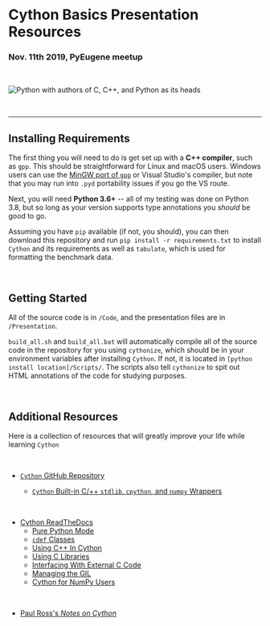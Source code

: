# Cython Basics Presentation Resources
### Nov. 11th 2019, PyEugene meetup

&nbsp;

![Python with authors of C, C++, and Python as its heads](/Presentation/three-headed-python.png)

&nbsp;

---
## Installing Requirements

The first thing you will need to do is get set up with a **C++ compiler**, such as `gpp`. This should be straightforward for Linux and macOS users. Windows users can use the [MinGW port of `gpp`](http://www.codebind.com/cprogramming/install-mingw-windows-10-gcc/) or Visual Studio's compiler, but note that you may run into `.pyd` portability issues if you go the VS route.

Next, you will need **Python 3.6+** -- all of my testing was done on Python 3.8, but so long as your version supports type annotations you *should* be good to go.

Assuming you have `pip` available (if not, you should), you can then download this repository and run `pip install -r requirements.txt` to install `Cython` and its requirements as well as `tabulate`, which is used for formatting the benchmark data.

&nbsp;

## Getting Started

All of the source code is in `/Code`, and the presentation files are in `/Presentation`.

`build_all.sh` and `build_all.bat` will automatically compile all of the source code in the repository for you using `cythonize`, which should be in your environment variables after installing `Cython`. If not, it is located in `[python install location]/Scripts/`. The scripts also tell `cythonize` to spit out HTML annotations of the code for studying purposes.

&nbsp;

## Additional Resources

Here is a collection of resources that will greatly improve your life while learning `Cython`

&nbsp;

- [`Cython` GitHub Repository](https://github.com/cython/cython)  

    - [`Cython` Built-in C/++ `stdlib`, `cpython`, and `numpy` Wrappers](https://github.com/cython/cython/tree/master/Cython/Includes)

&nbsp;

- [Cython ReadTheDocs](https://cython.readthedocs.io/en/latest/index.html)
    - [Pure Python Mode](http://docs.cython.org/en/latest/src/tutorial/pure.html)
    - [`cdef` Classes](http://docs.cython.org/en/latest/src/tutorial/cdef_classes.html)
    - [Using C++ In Cython](http://docs.cython.org/en/latest/src/userguide/wrapping_CPlusPlus.html)
    - [Using C Libraries](https://cython.readthedocs.io/en/latest/src/tutorial/clibraries.html)
    - [Interfacing With External C Code](http://docs.cython.org/en/latest/src/userguide/external_C_code.html)
    - [Managing the GIL](http://docs.cython.org/en/latest/src/userguide/external_C_code.html?#acquiring-and-releasing-the-gil)
    - [Cython for NumPy Users](https://cython.readthedocs.io/en/latest/src/userguide/numpy_tutorial.html)  

&nbsp;

- [Paul Ross's *Notes on Cython*](https://notes-on-cython.readthedocs.io/en/latest/index.html)
